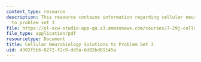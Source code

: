 ```yaml
---
content_type: resource
description: This resource contains information regarding cellular neurobiology solutions
  to problem set 3
file: https://ol-ocw-studio-app-qa.s3.amazonaws.com/courses/7-29j-cellular-neurobiology-spring-2012/4302f5b60272f2c9dd5a6d82bd81145a_MIT7_29JS12_PSet_3_ans.pdf
file_type: application/pdf
resourcetype: Document
title: Cellular Neurobiology Solutions to Problem Set 3
uid: 4302f5b6-0272-f2c9-dd5a-6d82bd81145a
---
```

